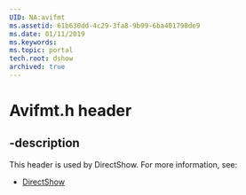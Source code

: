 ```yaml
---
UID: NA:avifmt
ms.assetid: 61b630dd-4c29-3fa8-9b99-6ba401790de9
ms.date: 01/11/2019
ms.keywords: 
ms.topic: portal
tech.root: dshow
archived: true
---
```


# Avifmt.h header


## -description


This header is used by DirectShow. For more information, see:

- [DirectShow](../_dshow/index.md)

